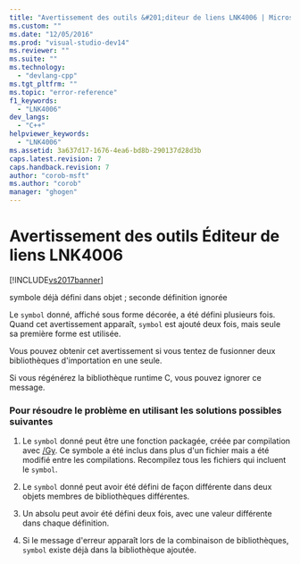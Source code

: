 ```yaml
---
title: "Avertissement des outils &#201;diteur de liens LNK4006 | Microsoft Docs"
ms.custom: ""
ms.date: "12/05/2016"
ms.prod: "visual-studio-dev14"
ms.reviewer: ""
ms.suite: ""
ms.technology: 
  - "devlang-cpp"
ms.tgt_pltfrm: ""
ms.topic: "error-reference"
f1_keywords: 
  - "LNK4006"
dev_langs: 
  - "C++"
helpviewer_keywords: 
  - "LNK4006"
ms.assetid: 3a637d17-1676-4ea6-bd8b-290137d28d3b
caps.latest.revision: 7
caps.handback.revision: 7
author: "corob-msft"
ms.author: "corob"
manager: "ghogen"
---
```

# Avertissement des outils &#201;diteur de liens LNK4006
[!INCLUDE[vs2017banner](../../assembler/inline/includes/vs2017banner.md)]

symbole déjà défini dans objet ; seconde définition ignorée  
  
 Le `symbol` donné, affiché sous forme décorée, a été défini plusieurs fois.  Quand cet avertissement apparaît, `symbol` est ajouté deux fois, mais seule sa première forme est utilisée.  
  
 Vous pouvez obtenir cet avertissement si vous tentez de fusionner deux bibliothèques d'importation en une seule.  
  
 Si vous régénérez la bibliothèque runtime C, vous pouvez ignorer ce message.  
  
### Pour résoudre le problème en utilisant les solutions possibles suivantes  
  
1.  Le `symbol` donné peut être une fonction packagée, créée par compilation avec [\/Gy](../../build/reference/gy-enable-function-level-linking.md).  Ce symbole a été inclus dans plus d'un fichier mais a été modifié entre les compilations.  Recompilez tous les fichiers qui incluent le `symbol`.  
  
2.  Le `symbol` donné peut avoir été défini de façon différente dans deux objets membres de bibliothèques différentes.  
  
3.  Un absolu peut avoir été défini deux fois, avec une valeur différente dans chaque définition.  
  
4.  Si le message d'erreur apparaît lors de la combinaison de bibliothèques, `symbol` existe déjà dans la bibliothèque ajoutée.